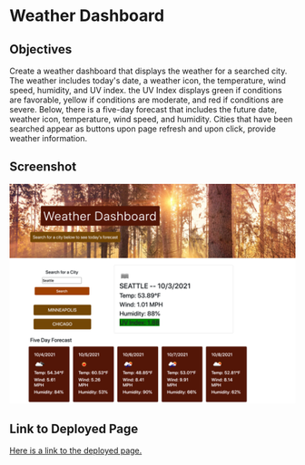# Weather Dashboard

## Objectives

Create a weather dashboard that displays the weather for a searched city. The weather includes today's date, a weather icon, the temperature, wind speed, humidity, and UV index. the UV Index displays green if conditions are favorable, yellow if conditions are moderate, and red if conditions are severe. Below, there is a five-day forecast that includes the future date, weather icon, temperature, wind speed, and humidity. Cities that have been searched appear as buttons upon page refresh and upon click, provide weather information. 

## Screenshot 

![Weather dashboard that displays search bar, weather for city searched along with a five day forecast, and a history of searched cities as clickable buttons.](./assets/images/screenshot-weather.png)

## Link to Deployed Page

[Here is a link to the deployed page.](https://erikaosterbur.github.io/weather-dashboard/)
